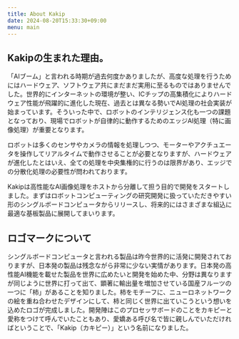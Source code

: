 ```yaml
---
title: About Kakip
date: 2024-08-20T15:33:30+09:00
menu: main
---
```


## Kakipの生まれた理由。

「AIブーム」と言われる時期が過去何度かありましたが、高度な処理を行うためにはハードウェア、ソフトウェア共にまだまだ実用に至るものではありませんでした。世界的にインターネットの環境が整い、ICチップの高集積化によりハードウェア性能が飛躍的に進化した現在、過去とは異なる勢いでAI処理の社会実装が始まっています。そういった中で、ロボットのインテリジェンス化も一つの課題となっており、現場でロボットが自律的に動作するためのエッジAI処理（特に画像処理）が重要となります。

ロボットは多くのセンサやカメラの情報を処理しつつ、モーターやアクチュエータを操作してリアルタイムで動作させることが必要となりますが、ハードウェアが進化したとはいえ、全ての処理を中央集権的に行うのは限界があり、エッジでの分散化処理の必要性が問われております。

Kakipは高性能なAI画像処理をホストから分離して担う目的で開発をスタートしました。まずはロボットコンピューティングの研究開発に扱っていただきやすい形のシングルボードコンピュータからリリースし、将来的にはさまざまな組込に最適な基板製品に展開してまいります。

## ロゴマークについて

シングルボードコンピュータと言われる製品は昨今世界的に活発に開発されておりますが、日本発の製品は残念ながら非常に少ない実情があります。日本発の高性能AI機能を載せた製品を世界に広めたいと開発を始めた中、分野は異なりますが同じように世界に打って出て、顕著に輸出量を増加させている国産フルーツの一つに「柿」があることを知りました。柿をモチーフに、ニューロネットワークの絵を重ね合わせたデザインにして、柿と同じく世界に出ていこうという想いを込めたロゴが完成しました。開発陣はこのプロセッサボードのことをカキピーと愛称をつけて呼んでいたこともあり、愛嬌ある呼び名で皆に親しんでいただければということで、「Kakip（カキピー）」という名前になりました。
